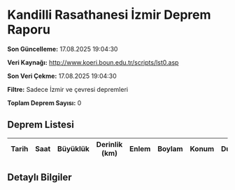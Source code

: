 # Kandilli Rasathanesi İzmir Deprem Raporu

**Son Güncelleme:** 17.08.2025 19:04:30

**Veri Kaynağı:** http://www.koeri.boun.edu.tr/scripts/lst0.asp

**Son Veri Çekme:** 17.08.2025 19:04:30

**Filtre:** Sadece İzmir ve çevresi depremleri

**Toplam Deprem Sayısı:** 0

## Deprem Listesi

| Tarih | Saat | Büyüklük | Derinlik (km) | Enlem | Boylam | Konum | Durum |
|-------|------|----------|---------------|-------|--------|-------|-------|

## Detaylı Bilgiler

